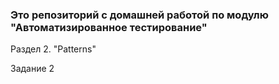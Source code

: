 ### Это репозиторий с домашней работой по модулю "Автоматизированное тестирование"

Раздел 2. "Patterns"

Задание 2 
